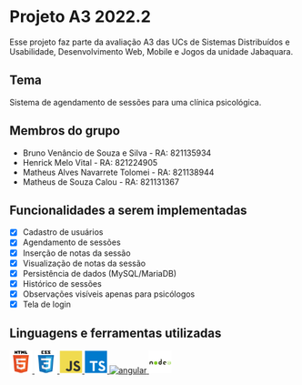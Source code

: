 # Projeto A3 2022.2

Esse projeto faz parte da avaliação A3 das UCs de Sistemas Distribuídos
e Usabilidade, Desenvolvimento Web, Mobile e Jogos da unidade Jabaquara.

## Tema

Sistema de agendamento de sessões para uma clínica psicológica.

## Membros do grupo

- Bruno Venâncio de Souza e Silva - RA: 821135934
- Henrick Melo Vital - RA: 821224905
- Matheus Alves Navarrete Tolomei - RA: 821138944
- Matheus de Souza Calou - RA: 821131367

## Funcionalidades a serem implementadas

- [X] Cadastro de usuários
- [X] Agendamento de sessões
- [X] Inserção de notas da sessão
- [X] Visualização de notas da sessão
- [X] Persistência de dados (MySQL/MariaDB)
- [X] Histórico de sessões
- [X] Observações visíveis apenas para psicólogos
- [X] Tela de login

## Linguagens e ferramentas utilizadas

<p align="left">
    <a href="https://www.w3.org/html/" target="_blank" rel="noreferrer"> <img src="https://raw.githubusercontent.com/devicons/devicon/master/icons/html5/html5-original-wordmark.svg" alt="html5" width="40" height="40"/> </a>
    <a href="https://www.w3schools.com/css/" target="_blank" rel="noreferrer"> <img src="https://raw.githubusercontent.com/devicons/devicon/master/icons/css3/css3-original-wordmark.svg" alt="css3" width="40" height="40"/> </a>  
    <a href="https://developer.mozilla.org/en-US/docs/Web/JavaScript" target="_blank" rel="noreferrer"> <img src="https://raw.githubusercontent.com/devicons/devicon/master/icons/javascript/javascript-original.svg" alt="javascript" width="40" height="40"/> </a>
    <a href="https://www.typescriptlang.org/" target="_blank" rel="noreferrer"> <img src="https://raw.githubusercontent.com/devicons/devicon/master/icons/typescript/typescript-original.svg" alt="typescript" width="40" height="40"/> </a> 
    <a href="https://angular.io" target="_blank" rel="noreferrer"> <img src="https://angular.io/assets/images/logos/angular/angular.svg" alt="angular" width="40" height="40"/> </a>
    <a href="https://nodejs.org" target="_blank" rel="noreferrer"> <img src="https://raw.githubusercontent.com/devicons/devicon/master/icons/nodejs/nodejs-original-wordmark.svg" alt="nodejs" width="40" height="40"/> </a>
</p>
